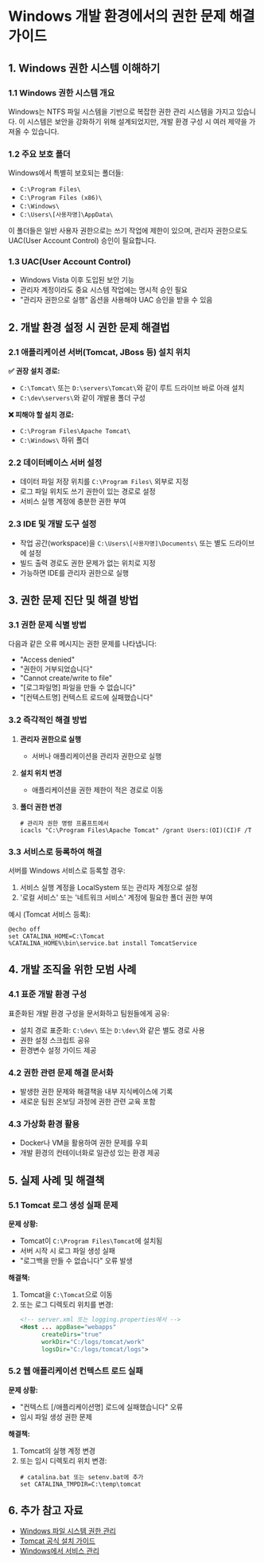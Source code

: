 # Windows 개발 환경에서의 권한 문제 해결 가이드

## 1. Windows 권한 시스템 이해하기

### 1.1 Windows 권한 시스템 개요
Windows는 NTFS 파일 시스템을 기반으로 복잡한 권한 관리 시스템을 가지고 있습니다. 이 시스템은 보안을 강화하기 위해 설계되었지만, 개발 환경 구성 시 여러 제약을 가져올 수 있습니다.

### 1.2 주요 보호 폴더
Windows에서 특별히 보호되는 폴더들:
- `C:\Program Files\`
- `C:\Program Files (x86)\`
- `C:\Windows\`
- `C:\Users\[사용자명]\AppData\`

이 폴더들은 일반 사용자 권한으로는 쓰기 작업에 제한이 있으며, 관리자 권한으로도 UAC(User Account Control) 승인이 필요합니다.

### 1.3 UAC(User Account Control)
- Windows Vista 이후 도입된 보안 기능
- 관리자 계정이라도 중요 시스템 작업에는 명시적 승인 필요
- "관리자 권한으로 실행" 옵션을 사용해야 UAC 승인을 받을 수 있음

## 2. 개발 환경 설정 시 권한 문제 해결법

### 2.1 애플리케이션 서버(Tomcat, JBoss 등) 설치 위치
**✅ 권장 설치 경로:**
- `C:\Tomcat\` 또는 `D:\servers\Tomcat\`와 같이 루트 드라이브 바로 아래 설치
- `C:\dev\servers\`와 같이 개발용 폴더 구성

**❌ 피해야 할 설치 경로:**
- `C:\Program Files\Apache Tomcat\`
- `C:\Windows\` 하위 폴더

### 2.2 데이터베이스 서버 설정
- 데이터 파일 저장 위치를 `C:\Program Files\` 외부로 지정
- 로그 파일 위치도 쓰기 권한이 있는 경로로 설정
- 서비스 실행 계정에 충분한 권한 부여

### 2.3 IDE 및 개발 도구 설정
- 작업 공간(workspace)을 `C:\Users\[사용자명]\Documents\` 또는 별도 드라이브에 설정
- 빌드 출력 경로도 권한 문제가 없는 위치로 지정
- 가능하면 IDE를 관리자 권한으로 실행

## 3. 권한 문제 진단 및 해결 방법

### 3.1 권한 문제 식별 방법
다음과 같은 오류 메시지는 권한 문제를 나타냅니다:
- "Access denied"
- "권한이 거부되었습니다"
- "Cannot create/write to file"
- "[로그파일명] 파일을 만들 수 없습니다"
- "[컨텍스트명] 컨텍스트 로드에 실패했습니다"

### 3.2 즉각적인 해결 방법
1. **관리자 권한으로 실행**
    - 서버나 애플리케이션을 관리자 권한으로 실행

2. **설치 위치 변경**
    - 애플리케이션을 권한 제한이 적은 경로로 이동

3. **폴더 권한 변경**
   ```
   # 관리자 권한 명령 프롬프트에서
   icacls "C:\Program Files\Apache Tomcat" /grant Users:(OI)(CI)F /T
   ```

### 3.3 서비스로 등록하여 해결
서버를 Windows 서비스로 등록할 경우:
1. 서비스 실행 계정을 LocalSystem 또는 관리자 계정으로 설정
2. '로컬 서비스' 또는 '네트워크 서비스' 계정에 필요한 폴더 권한 부여

예시 (Tomcat 서비스 등록):
```batch
@echo off
set CATALINA_HOME=C:\Tomcat
%CATALINA_HOME%\bin\service.bat install TomcatService
```

## 4. 개발 조직을 위한 모범 사례

### 4.1 표준 개발 환경 구성
표준화된 개발 환경 구성을 문서화하고 팀원들에게 공유:
- 설치 경로 표준화: `C:\dev\` 또는 `D:\dev\`와 같은 별도 경로 사용
- 권한 설정 스크립트 공유
- 환경변수 설정 가이드 제공

### 4.2 권한 관련 문제 해결 문서화
- 발생한 권한 문제와 해결책을 내부 지식베이스에 기록
- 새로운 팀원 온보딩 과정에 권한 관련 교육 포함

### 4.3 가상화 환경 활용
- Docker나 VM을 활용하여 권한 문제를 우회
- 개발 환경의 컨테이너화로 일관성 있는 환경 제공

## 5. 실제 사례 및 해결책

### 5.1 Tomcat 로그 생성 실패 문제
**문제 상황:**
- Tomcat이 `C:\Program Files\Tomcat`에 설치됨
- 서버 시작 시 로그 파일 생성 실패
- "로그백을 만들 수 없습니다" 오류 발생

**해결책:**
1. Tomcat을 `C:\Tomcat`으로 이동
2. 또는 로그 디렉토리 위치를 변경:
   ```xml
   <!-- server.xml 또는 logging.properties에서 -->
   <Host ... appBase="webapps" 
         createDirs="true" 
         workDir="C:/logs/tomcat/work" 
         logsDir="C:/logs/tomcat/logs">
   ```

### 5.2 웹 애플리케이션 컨텍스트 로드 실패
**문제 상황:**
- "컨텍스트 [/애플리케이션명] 로드에 실패했습니다" 오류
- 임시 파일 생성 권한 문제

**해결책:**
1. Tomcat의 실행 계정 변경
2. 또는 임시 디렉토리 위치 변경:
   ```
   # catalina.bat 또는 setenv.bat에 추가
   set CATALINA_TMPDIR=C:\temp\tomcat
   ```

## 6. 추가 참고 자료

- [Windows 파일 시스템 권한 관리](https://docs.microsoft.com/ko-kr/windows-server/administration/windows-commands/icacls)
- [Tomcat 공식 설치 가이드](https://tomcat.apache.org/tomcat-9.0-doc/setup.html)
- [Windows에서 서비스 관리](https://docs.microsoft.com/ko-kr/windows-server/administration/windows-commands/sc-config)
